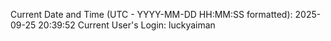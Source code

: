 Current Date and Time (UTC - YYYY-MM-DD HH:MM:SS formatted): 2025-09-25 20:39:52
Current User's Login: luckyaiman
